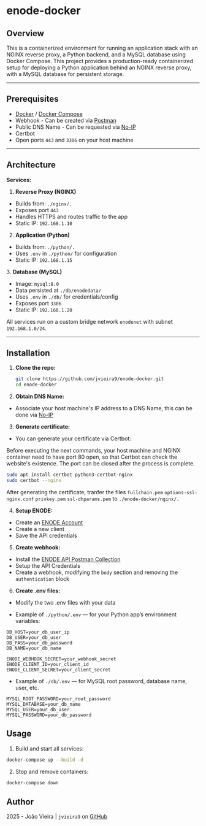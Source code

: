 # enode-docker

## Overview

This is a containerized environment for running an application stack with an NGINX reverse proxy, a Python backend, and a MySQL database using Docker Compose. This project provides a production-ready containerized setup for deploying a Python application behind an NGINX reverse proxy, with a MySQL database for persistent storage.

---

## Prerequisites

- [Docker](https://www.docker.com/) / [Docker Compose](https://docs.docker.com/compose/)
- Webhook - Can be created via [Postman](https://www.postman.com/)
- Public DNS Name - Can be requested via [No-IP](https://www.noip.com/)
- Certbot
- Open ports `443` and `3306` on your host machine

---

## Architecture

**Services:**

1. **Reverse Proxy (NGINX)**
- Builds from: `./nginx/.`
- Exposes port `443`  
- Handles HTTPS and routes traffic to the app
- Static IP: `192.168.1.10`

2. **Application (Python)**  
- Builds from: `./python/.`  
- Uses `.env` in `./python/` for configuration  
- Static IP: `192.168.1.15`

3️. **Database (MySQL)**  
- Image: `mysql:8.0`  
- Data persisted at `./db/enodedata/`  
- Uses `.env` in `./db/` for credentials/config  
- Exposes port `3306`  
- Static IP: `192.168.1.20`

All services run on a custom bridge network `enodenet` with subnet `192.168.1.0/24`.

---

## Installation

1. **Clone the repo:**

   ```bash
   git clone https://github.com/jvieira9/enode-docker.git
   cd enode-docker
   ```

2. **Obtain DNS Name:**

- Associate your host machine's IP address to a DNS Name, this can be done via [No-IP](https://www.noip.com/)

3. **Generate certificate:**

- You can generate your certificate via Certbot:

Before executing the next commands, your host machine and NGINX container need to have port 80 open, so that Certbot can check the website's existence. The port can be closed after the process is complete.

```bash
sudo apt install certbot python3-certbot-nginx
sudo certbot --nginx
```
After generating the certificate, tranfer the files `fullchain.pem` `options-ssl-nginx.conf` `privkey.pem` `ssl-dhparams.pem` to `./enode-docker/nginx/.`

4. **Setup ENODE:**

- Create an [ENODE Account](https://developers.enode.com/)
- Create a new client
- Save the API credentials

5. **Create webhook:**

- Install the [ENODE API Postman Collection](https://enode-api.production.enode.io/postman/latest.json)
- Setup the API Credentials
- Create a webhook, modifying the `body` section and removing the `authentication` block

6. **Create .env files:**

- Modify the two .env files with your data

- Example of `./python/.env` — for your Python app’s environment variables:

```.env
DB_HOST=your_db_user_ip
DB_USER=your_db_user
DB_PASS=your_db_password
DB_NAME=your_db_name

ENODE_WEBHOOK_SECRET=your_webhook_secret
ENODE_CLIENT_ID=your_client_id
ENODE_CLIENT_SECRET=your_client_secret
```

- Example of `./db/.env` — for MySQL root password, database name, user, etc.

```env
MYSQL_ROOT_PASSWORD=your_root_password
MYSQL_DATABASE=your_db_name
MYSQL_USER=your_db_user
MYSQL_PASSWORD=your_db_password
```

## Usage

1. Build and start all services:

``` bash
docker-compose up --build -d
```
2. Stop and remove containers:
```bash
docker-compose down
```

## Author

2025 - João Vieira | `jvieira9` on [GitHub](https://github.com/jvieira9)
